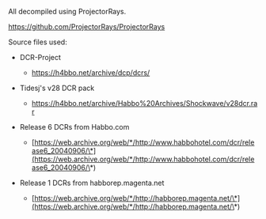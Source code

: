 All decompiled using ProjectorRays.

https://github.com/ProjectorRays/ProjectorRays

Source files used: 

- DCR-Project
  - https://h4bbo.net/archive/dcp/dcrs/

- Tidesj's v28 DCR pack
  - https://h4bbo.net/archive/Habbo%20Archives/Shockwave/v28dcr.rar

- Release 6 DCRs from Habbo.com
  - [https://web.archive.org/web/*/http://www.habbohotel.com/dcr/release6_20040906/\*](https://web.archive.org/web/*/http://www.habbohotel.com/dcr/release6_20040906/\*)

- Release 1 DCRs from habborep.magenta.net
  - [https://web.archive.org/web/*/http://habborep.magenta.net/\*](https://web.archive.org/web/*/http://habborep.magenta.net/\*)
